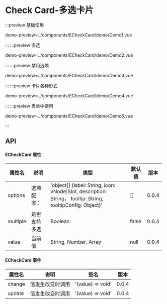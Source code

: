 # Check Card-多选卡片

:::preview 基础使用

demo-preview=../components/ECheckCard/demo/Demo1.vue

:::
:::preview 多选

demo-preview=../components/ECheckCard/demo/Demo2.vue

:::
:::preview 禁用选项

demo-preview=../components/ECheckCard/demo/Demo3.vue

:::
:::preview 卡片各种形式

demo-preview=../components/ECheckCard/demo/Demo4.vue

:::
:::preview 表单中使用

demo-preview=../components/ECheckCard/demo/Demo5.vue

:::

## API

#### ECheckCard 属性

| 属性名   | 说明         | 类型                                                                                                      | 默认值 | 版本           |
| -------- | ------------ | --------------------------------------------------------------------------------------------------------- | ------ | -------------- |
| options  | 选项配置：   | 'object[] {label: String, icon: vNode\|Slot, description: String， tooltip: String, tooltipConfig: Object}' | []     | 0.0.4 |
| multiple | 是否支持多选 | Boolean                                                                                                   | false  | 0.0.4          |
| value    | 当前值       | String, Number, Array                                                                                     | null   | 0.0.4          |

#### ECheckCard 事件

| 属性名 | 说明             | 签名            | 版本  |
| ------ | ---------------- | --------------- | ----- |
| change | 值发生改变时调用 | '(value) => void' | 0.0.4 |
| update | 值发生改变时调用 | '(value) => void' | 0.0.4 |
